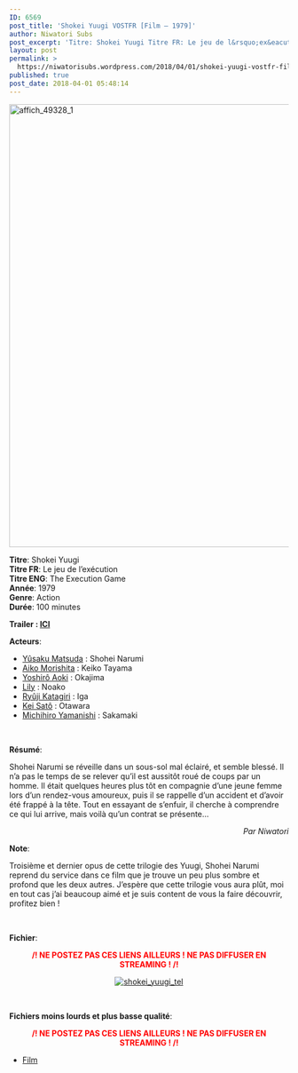 ```yaml
---
ID: 6569
post_title: 'Shokei Yuugi VOSTFR [Film – 1979]'
author: Niwatori Subs
post_excerpt: 'Titre: Shokei Yuugi Titre FR: Le jeu de l&rsquo;ex&eacute;cution Titre ENG: The Execution Game Ann&eacute;e: 1979 Genre: Action Dur&eacute;e: 100 minutes Trailer : ICI Acteurs: Y&ucirc;saku Matsuda : Shohei Narumi Aiko Morishita :&nbsp;Keiko Tayama Yoshir&ocirc; Aoki : Okajima Lily : Noako Ry&ucirc;ji Katagiri : Iga Kei Sat&ocirc; : Otawara Michihiro Yamanishi : Sakamaki &nbsp; R&eacute;sum&eacute;: &hellip; <a href="https://niwatorisubs.wordpress.com/2018/04/01/shokei-yuugi-vostfr-film-1979/">Lire la suite de <span>Shokei Yuugi VOSTFR [Film &ndash;&nbsp;1979]</span></a>'
layout: post
permalink: >
  https://niwatorisubs.wordpress.com/2018/04/01/shokei-yuugi-vostfr-film-1979/
published: true
post_date: 2018-04-01 05:48:14
---
```

<p><img data-attachment-id="2424" data-permalink="https://niwatorisubs.wordpress.com/2018/04/01/shokei-yuugi-vostfr-film-1979/affich_49328_1/" data-orig-file="https://niwatorisubs.files.wordpress.com/2018/04/affich_49328_1.jpg?w=562&#038;h=798" data-orig-size="751,1067" data-comments-opened="1" data-image-meta="{&quot;aperture&quot;:&quot;0&quot;,&quot;credit&quot;:&quot;&quot;,&quot;camera&quot;:&quot;&quot;,&quot;caption&quot;:&quot;&quot;,&quot;created_timestamp&quot;:&quot;0&quot;,&quot;copyright&quot;:&quot;&quot;,&quot;focal_length&quot;:&quot;0&quot;,&quot;iso&quot;:&quot;0&quot;,&quot;shutter_speed&quot;:&quot;0&quot;,&quot;title&quot;:&quot;&quot;,&quot;orientation&quot;:&quot;0&quot;}" data-image-title="affich_49328_1" data-image-description="" data-medium-file="https://niwatorisubs.files.wordpress.com/2018/04/affich_49328_1.jpg?w=562&#038;h=798?w=211" data-large-file="https://niwatorisubs.files.wordpress.com/2018/04/affich_49328_1.jpg?w=562&#038;h=798?w=676" class="  wp-image-2424 aligncenter" src="https://niwatorisubs.files.wordpress.com/2018/04/affich_49328_1.jpg?w=562&#038;h=798" alt="affich_49328_1" width="562" height="798" srcset="https://niwatorisubs.files.wordpress.com/2018/04/affich_49328_1.jpg?w=562&amp;h=798 562w, https://niwatorisubs.files.wordpress.com/2018/04/affich_49328_1.jpg?w=106&amp;h=150 106w, https://niwatorisubs.files.wordpress.com/2018/04/affich_49328_1.jpg?w=211&amp;h=300 211w, https://niwatorisubs.files.wordpress.com/2018/04/affich_49328_1.jpg 751w" sizes="(max-width: 562px) 100vw, 562px" /></p>
<p><strong>Titre</strong>: Shokei Yuugi<br />
<strong>Titre FR</strong>: Le jeu de l&rsquo;exécution<br />
<strong>Titre ENG</strong>: The Execution Game<br />
<strong>Année</strong>: 1979<br />
<strong>Genre</strong>: Action<br />
<strong>Durée</strong>: 100 minutes<br />
<span id="more-2423"></span></p>
<div id="onglets_2_cast" class="content_menu_onglets_2 nodisplay">
<p class="sim"><strong>Trailer : <a href="https://www.youtube.com/watch?v=aaFmxOdV34I"  rel="noopener">ICI</a></strong></p>
<p class="sim" title="Sorimachi Takashi"><strong>Acteurs</strong>:</p>
<ul>
<li title="Yûsaku Matsuda"><a href="http://asianwiki.com/Yusaku_Matsuda"  rel="noopener"><span class="itemprop">Yûsaku Matsuda</span></a> : Shohei Narumi</li>
<li title="Yûsaku Matsuda"><a href="http://www.imdb.com/name/nm0605668/?ref_=tt_cl_t2"> <span class="itemprop">Aiko Morishita</span></a><span class="itemprop"> : Keiko Tayama</span></li>
<li title="Yûsaku Matsuda"><a href="http://www.imdb.com/name/nm0031837/?ref_=tt_cl_t3"><span class="itemprop">Yoshirô Aoki</span></a> : Okajima</li>
<li title="Yûsaku Matsuda"><a href="http://www.imdb.com/name/nm0510486/?ref_=tt_cl_t4"><span class="itemprop">Lily</span></a> : Noako</li>
<li title="Yûsaku Matsuda"><a href="http://www.imdb.com/name/nm0441101/?ref_=tt_cl_t5"><span class="itemprop">Ryûji Katagiri</span></a> : Iga</li>
<li title="Yûsaku Matsuda"><a href="http://www.imdb.com/name/nm0766225/?ref_=tt_cl_t6"><span class="itemprop">Kei Satô</span></a> : Otawara</li>
<li title="Yûsaku Matsuda"><a href="http://www.imdb.com/name/nm1352326/?ref_=tt_cl_t7"><span class="itemprop">Michihiro Yamanishi</span></a> : Sakamaki</li>
</ul>
<p>&nbsp;</p>
<p><strong>Résumé</strong>:</p>
<p>Shohei Narumi se réveille dans un sous-sol mal éclairé, et semble blessé. Il n&rsquo;a pas le temps de se relever qu&rsquo;il est aussitôt roué de coups par un homme. Il était quelques heures plus tôt en compagnie d&rsquo;une jeune femme lors d&rsquo;un rendez-vous amoureux, puis il se rappelle d&rsquo;un accident et d&rsquo;avoir été frappé à la tête. Tout en essayant de s&rsquo;enfuir, il cherche à comprendre ce qui lui arrive, mais voilà qu&rsquo;un contrat se présente&#8230;</p>
</div>
<p style="text-align:right;"><em>Par Niwatori</em></p>
<p><strong>Note</strong>:</p>
<p>Troisième et dernier opus de cette trilogie des Yuugi, Shohei Narumi reprend du service dans ce film que je trouve un peu plus sombre et profond que les deux autres. J&rsquo;espère que cette trilogie vous aura plût, moi en tout cas j&rsquo;ai beaucoup aimé et je suis content de vous la faire découvrir, profitez bien !</p>
<p>&nbsp;</p>
<p><strong>Fichier</strong>:</p>
<p style="text-align:center;"><span style="color:#ff0000;"><strong>/! NE POSTEZ PAS CES LIENS AILLEURS ! NE PAS DIFFUSER EN STREAMING ! /!</strong></span></p>
<p style="text-align:center;"><a href="https://1fichier.com/?jjyax4y4pv"  rel="noopener"><img data-attachment-id="2428" data-permalink="https://niwatorisubs.wordpress.com/2018/04/01/shokei-yuugi-vostfr-film-1979/shokei_yuugi_tel/" data-orig-file="https://niwatorisubs.files.wordpress.com/2018/04/shokei_yuugi_tel.png?w=676" data-orig-size="300,148" data-comments-opened="1" data-image-meta="{&quot;aperture&quot;:&quot;0&quot;,&quot;credit&quot;:&quot;&quot;,&quot;camera&quot;:&quot;&quot;,&quot;caption&quot;:&quot;&quot;,&quot;created_timestamp&quot;:&quot;0&quot;,&quot;copyright&quot;:&quot;&quot;,&quot;focal_length&quot;:&quot;0&quot;,&quot;iso&quot;:&quot;0&quot;,&quot;shutter_speed&quot;:&quot;0&quot;,&quot;title&quot;:&quot;&quot;,&quot;orientation&quot;:&quot;0&quot;}" data-image-title="shokei_yuugi_tel" data-image-description="" data-medium-file="https://niwatorisubs.files.wordpress.com/2018/04/shokei_yuugi_tel.png?w=676?w=300" data-large-file="https://niwatorisubs.files.wordpress.com/2018/04/shokei_yuugi_tel.png?w=676?w=300" class=" size-full wp-image-2428 aligncenter" src="https://niwatorisubs.files.wordpress.com/2018/04/shokei_yuugi_tel.png?w=676" alt="shokei_yuugi_tel" srcset="https://niwatorisubs.files.wordpress.com/2018/04/shokei_yuugi_tel.png 300w, https://niwatorisubs.files.wordpress.com/2018/04/shokei_yuugi_tel.png?w=150 150w" sizes="(max-width: 300px) 100vw, 300px"   /></a></p>
<p>&nbsp;</p>
<p><strong>Fichiers moins lourds et plus basse qualité</strong>:</p>
<p style="text-align:center;"><span style="color:#ff0000;"><strong>/! NE POSTEZ PAS CES LIENS AILLEURS ! NE PAS DIFFUSER EN STREAMING ! /!</strong></span></p>
<ul>
<li><a href="https://1fichier.com/?4g6tzq9afp"  rel="noopener">Film</a></li>
</ul>